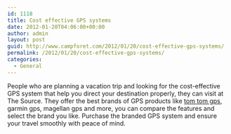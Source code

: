 ```yaml
---
id: 1118
title: Cost effective GPS systems
date: 2012-01-20T04:06:00+00:00
author: admin
layout: post
guid: http://www.campforet.com/2012/01/20/cost-effective-gps-systems/
permalink: /2012/01/20/cost-effective-gps-systems/
categories:
  - General
---
```

People who are planning a vacation trip and looking for the cost-effective GPS system that help you direct your destination properly, they can visit at The Source. They offer the best brands of GPS products like [tom tom gps](http://www.thesource.ca/estore/category.aspx?language=en-CA&catalog=Online&category=GPS+Systems), garmin gps, magellan gps and more, you can compare the features and select the brand you like. Purchase the branded GPS system and ensure your travel smoothly with peace of mind.